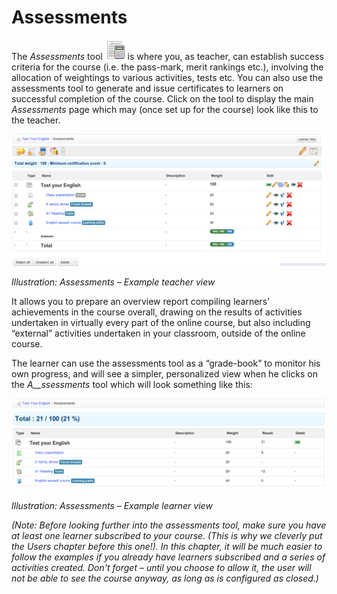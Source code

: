 # Assessments

The _Assessments_ tool ![](../../.gitbook/assets/graphics181.png) is where you, as teacher, can establish success criteria for the course \(i.e. the pass-mark, merit rankings etc.\), involving the allocation of weightings to various activities, tests etc. You can also use the assessments tool to generate and issue certificates to learners on successful completion of the course. Click on the tool to display the main _Assessments_ page which may \(once set up for the course\) look like this to the teacher.

![](../../.gitbook/assets/graphics190.png)

_Illustration: Assessments – Example teacher view_

It allows you to prepare an overview report compiling learners' achievements in the course overall, drawing on the results of activities undertaken in virtually every part of the online course, but also including “external” activities undertaken in your classroom, outside of the online course.

The learner can use the assessments tool as a “grade-book” to monitor his own progress, and will see a simpler, personalized view when he clicks on the _A\_\_ssessments_ tool which will look something like this:

![](../../.gitbook/assets/graphics192.png)

_Illustration: Assessments – Example learner view_

_\(Note: Before looking further into the assessments tool, make sure you have at least one learner subscribed to your course. \(This is why we cleverly put the_ _Users_ _chapter before this one!\). In this chapter, it will be much easier to follow the examples if you already have learners subscribed and a series of activities created. Don't forget – until you choose to allow it, the user will not be able to see the course anyway, as long as is configured as closed.\)_


